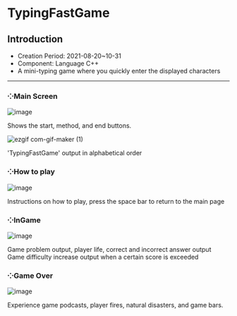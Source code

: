 # TypingFastGame

## Introduction
  * Creation Period: 2021-08-20~10-31
  * Component: Language C++
  * A mini-typing game where you quickly enter the displayed characters
***
### ⁘Main Screen
![image](https://user-images.githubusercontent.com/99002828/162569344-67a9bb73-850e-4fe6-95a5-4c7f121e166a.png)

Shows the start, method, and end buttons.

![ezgif com-gif-maker (1)](https://user-images.githubusercontent.com/99002828/162569283-258729ba-466c-437d-b7aa-4423c46e8686.gif)

'TypingFastGame'  output in alphabetical order


### ⁘How to play
![image](https://user-images.githubusercontent.com/99002828/162569352-5f422f7f-7107-4c6a-a54b-c92de6cecdd5.png)

Instructions on how to play, press the space bar to return to the main page

### ⁘InGame
![image](https://user-images.githubusercontent.com/99002828/162569372-db8b8583-30b3-4c33-91f1-9be4022478a8.png)

Game problem output, player life, correct and incorrect answer output Game difficulty increase output when a certain score is exceeded

### ⁘Game Over
![image](https://user-images.githubusercontent.com/99002828/162569386-6daf6535-bc54-4807-bd8a-8c4ae3a36f8f.png)

Experience game podcasts, player fires, natural disasters, and game bars.
